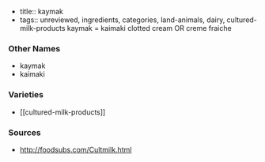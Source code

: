 - title:: kaymak
- tags:: unreviewed, ingredients, categories, land-animals, dairy, cultured-milk-products
kaymak = kaimaki clotted cream OR creme fraiche

### Other Names

* kaymak
* kaimaki

### Varieties

* [[cultured-milk-products]]

### Sources
* http://foodsubs.com/Cultmilk.html
